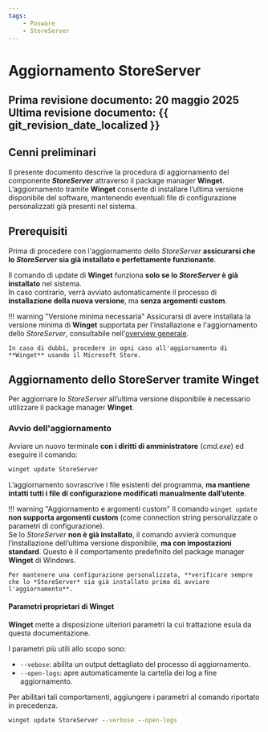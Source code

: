 ```yaml
---
tags:
    - Posware
    - StoreServer
---
```


# Aggiornamento StoreServer

**Prima revisione documento: 20 maggio 2025** <br>
**Ultima revisione documento: {{ git_revision_date_localized }}**
---

## Cenni preliminari
Il presente documento descrive la procedura di aggiornamento del componente ***StoreServer*** attraverso il package manager **Winget**. L’aggiornamento tramite **Winget** consente di installare l’ultima versione disponibile del software, mantenendo eventuali file di configurazione personalizzati già presenti nel sistema.

## Prerequisiti
Prima di procedere con l'aggiornamento dello *StoreServer* **assicurarsi che lo *StoreServer* sia già installato e perfettamente funzionante**.

Il comando di update di **Winget** funziona **solo se lo *StoreServer* è già installato** nel sistema.<br>In caso contrario, verrà avviato automaticamente il processo di **installazione della nuova versione**, ma **senza argomenti custom**.

!!! warning "Versione minima necessaria"
    Assicurarsi di avere installata la versione minima di **Winget** supportata per l'installazione e l'aggiornamento dello *StoreServer*, consultabile nell'[overview generale](./overview-generale.md). 
        
    In caso di dubbi, procedere in ogni caso all'aggiornamento di **Winget** usando il Microsoft Store.

## Aggiornamento dello StoreServer tramite Winget
Per aggiornare lo *StoreServer* all’ultima versione disponibile è necessario utilizzare il package manager **Winget**.

### Avvio dell'aggiornamento
Avviare un nuovo terminale **con i diritti di amministratore** (*cmd.exe*) ed eseguire il comando:

``` bat title="Comando"
winget update StoreServer 
```

L’aggiornamento sovrascrive i file esistenti del programma, **ma mantiene intatti tutti i file di configurazione modificati manualmente dall’utente**.

!!! warning "Aggiornamento e argomenti custom"
    Il comando `winget update` **non supporta argomenti custom** (come connection string personalizzate o parametri di configurazione).<br>Se lo *StoreServer* **non è già installato**, il comando avvierà comunque l’installazione dell’ultima versione disponibile, **ma con impostazioni standard**. Questo è il comportamento predefinito del package manager **Winget** di Windows.

    Per mantenere una configurazione personalizzata, **verificare sempre che lo *StoreServer* sia già installato prima di avviare l'aggiornamento**.

#### Parametri proprietari di Winget
**Winget** mette a disposizione ulteriori parametri la cui trattazione esula da questa documentazione. 

I parametri più utili allo scopo sono:

- `--vebose`: abilita un output dettagliato del processo di aggiornamento.
- `--open-logs`: apre automaticamente la cartella dei log a fine aggiornamento. 

Per abilitari tali comportamenti, aggiungere i parametri al comando riportato in precedenza.

``` bat title="Comando con parametri proprietari di Winget"
winget update StoreServer --verbose --open-logs
```